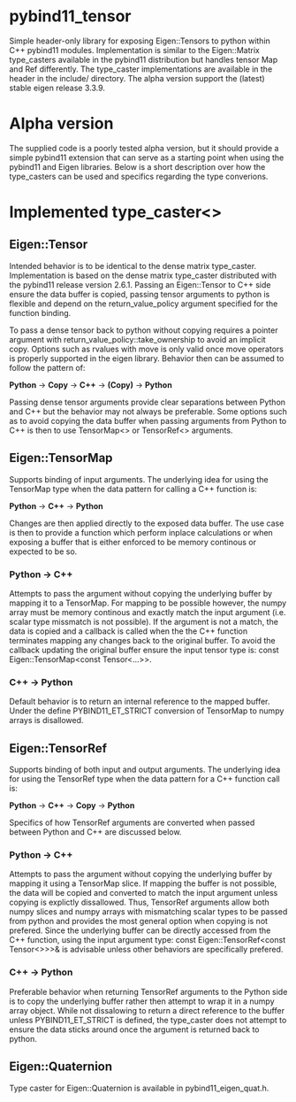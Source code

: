 # pybind11_tensor
Simple header-only library for exposing Eigen::Tensors to python within C++ pybind11 modules. Implementation is similar to the Eigen::Matrix type_casters available in the pybind11 distribution but handles tensor Map and Ref differently. The type_caster implementations are available in the header in the include/ directory. The alpha version support the (latest) stable eigen release 3.3.9.

# Alpha version

The supplied code is a poorly tested alpha version, but it should provide a simple pybind11 extension that can serve as a starting point when using the pybind11 and Eigen libraries. Below is a short description over how the type_casters can be used and specifics regarding the type converions.

# Implemented type_caster<>

## Eigen::Tensor

Intended behavior is to be identical to the dense matrix type_caster. Implementation is based on the dense matrix type_caster distributed with the pybind11 release version 2.6.1. Passing an Eigen::Tensor to C++ side ensure the data buffer is copied, passing tensor arguments to python is flexible and depend on the return_value_policy argument specified for the function binding.
  
To pass a dense tensor back to python without copying requires a pointer argument with return_value_policy::take_ownership to avoid an implicit copy. Options such as rvalues with move is only valid once move operators is properly supported in the eigen library. Behavior then can be assumed to follow the pattern of:

**Python** -> **Copy** -> **C++** -> **(Copy)** -> **Python**

Passing dense tensor arguments provide clear separations between Python and C++ but the behavior may not always be preferable. Some options such as to avoid copying the data buffer when passing arguments from Python to C++ is then to use TensorMap<> or TensorRef<> arguments.

## Eigen::TensorMap

Supports binding of input arguments. The underlying idea for using the TensorMap type when the data pattern for calling a C++ function is:

**Python** -> **C++** -> **Python**

Changes are then applied directly to the exposed data buffer. The use case is then to provide a function which perform inplace calculations or when exposing a buffer that is either enforced to be memory continous or expected to be so.

### Python -> C++

Attempts to pass the argument without copying the underlying buffer by mapping it to a TensorMap. For mapping to be possible however, the numpy array must be memory continous and exactly match the input argument (i.e. scalar type missmatch is not possible). If the argument is not a match, the data is copied and a callback is called when the the C++ function terminates mapping any changes back to the original buffer. To avoid the callback updating the original buffer ensure the input tensor type is: const Eigen::TensorMap<const Tensor<...>>.

### C++ -> Python

Default behavior is to return an internal reference to the mapped buffer. Under the define PYBIND11_ET_STRICT conversion of TensorMap to numpy arrays is disallowed.

## Eigen::TensorRef

Supports binding of both input and output arguments. The underlying idea for using the TensorRef type when the data pattern for a C++ function call is:

**Python** -> **C++** -> **Copy** -> **Python**

Specifics of how TensorRef arguments are converted when passed between Python and C++ are discussed below. 

### Python -> C++

Attempts to pass the argument without copying the underlying buffer by mapping it using a TensorMap slice. If mapping the buffer is not possible, the data will be copied and converted to match the input argument unless copying is explictly dissallowed. Thus, TensorRef arguments allow both numpy slices and numpy arrays with mismatching scalar types to be passed from python and provides the most general option when copying is not prefered. Since the underlying buffer can be directly accessed from the C++ function, using the input argument type: const Eigen::TensorRef<const Tensor<>>>& is advisable unless other behaviors are specifically prefered.

### C++ -> Python

Preferable behavior when returning TensorRef arguments to the Python side is to copy the underlying buffer rather then attempt to wrap it in a numpy array object. While not dissalowing to return a direct reference to the buffer unless PYBIND11_ET_STRICT is defined, the type_caster does not attempt to ensure the data sticks around once the argument is returned back to python. 

## Eigen::Quaternion

Type caster for Eigen::Quaternion is available in pybind11_eigen_quat.h.

